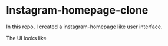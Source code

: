 # Instagram-homepage-clone

In this repo, I created a instagram-homepage like user interface.

The UI looks like

